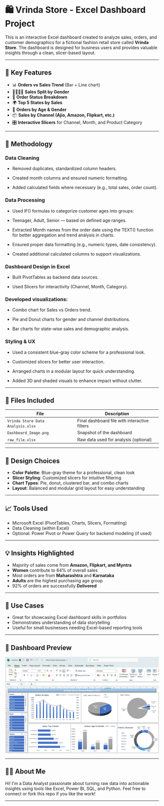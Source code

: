 # 🛍️ Vrinda Store - Excel Dashboard Project

This is an interactive Excel dashboard created to analyze sales, orders, and customer demographics for a fictional fashion retail store called **Vrinda Store**. The dashboard is designed for business users and provides valuable insights through a clean, slicer-based layout.

---

## 📌 Key Features

- 📊 **Orders vs Sales Trend** (Bar + Line chart)
- 🧍‍♂️🧍‍♀️ **Sales Split by Gender**
- 🧾 **Order Status Breakdown**
- 🌍 **Top 5 States by Sales**
- 👥 **Orders by Age & Gender**
- 📦 **Sales by Channel (Ajio, Amazon, Flipkart, etc.)**
- 🎛️ **Interactive Slicers** for Channel, Month, and Product Category

---
## 📐 Methodology
### Data Cleaning

- Removed duplicates, standardized column headers.

- Created month columns and ensured numeric formatting.

- Added calculated fields where necessary (e.g., total sales, order count).

### Data Processing

- Used IF() formulas to categorize customer ages into groups:

- Teenager, Adult, Senior — based on defined age ranges.

- Extracted Month names from the order date using the TEXT() function for better aggregation and trend analysis in charts.

- Ensured proper data formatting (e.g., numeric types, date consistency).

- Created additional calculated columns to support visualizations.

### Dashboard Design in Excel

- Built PivotTables as backend data sources.

- Used Slicers for interactivity (Channel, Month, Category).

### Developed visualizations:

- Combo chart for Sales vs Orders trend.

- Pie and Donut charts for gender and channel distributions.

- Bar charts for state-wise sales and demographic analysis.

### Styling & UX

- Used a consistent blue-gray color scheme for a professional look.

- Customized slicers for better user interaction.

- Arranged charts in a modular layout for quick understanding.

- Added 3D and shaded visuals to enhance impact without clutter.

---


## 📂 Files Included

| File | Description |
|------|-------------|
| `Vrinda Store Data Analysis.xlsx` | Final dashboard file with interactive filters |
| `Dashboard_Image.png`             | Snapshot of the dashboard |
| `raw_file.xlsx`                   | Raw data used for analysis (optional) |

---

## 🎨 Design Choices

- **Color Palette**: Blue-gray theme for a professional, clean look
- **Slicer Styling**: Customized slicers for intuitive filtering
- **Chart Types**: Pie, donut, clustered bar, and combo charts
- **Layout**: Balanced and modular grid layout for easy understanding

---

## 📈 Tools Used

- Microsoft Excel (PivotTables, Charts, Slicers, Formatting)
- Data Cleaning (within Excel)
- Optional: Power Pivot or Power Query for backend modeling (if used)

---

## 💡 Insights Highlighted

- Majority of sales come from **Amazon, Flipkart, and Myntra**
- **Women** contribute to 64% of overall sales
- Most orders are from **Maharashtra** and **Karnataka**
- **Adults** are the highest purchasing age group
- 92% of orders are successfully **Delivered**

---

## 📌 Use Cases

- Great for showcasing Excel dashboard skills in portfolios
- Demonstrates understanding of data storytelling
- Useful for small businesses needing Excel-based reporting tools

---

## 📸 Dashboard Preview

![Image](https://github.com/ridumjeetsingh/Excel-Sale-Project/blob/main/Dashboard_Image.png)

---

## 🙋‍♂️ About Me

Hi! I'm a Data Analyst passionate about turning raw data into actionable insights using tools like Excel, Power BI, SQL, and Python. Feel free to connect or fork this repo if you like the work!

---

